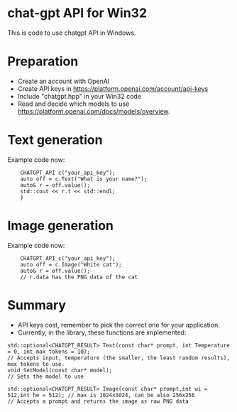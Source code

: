 # chat-gpt API for Win32

This is code to use chatgpt API in Windows.

# Preparation

* Create an account with OpenAI
* Create API keys in https://platform.openai.com/account/api-keys
* Include "chatgpt.hpp" in your Win32 code
* Read and decide which models to use https://platform.openai.com/docs/models/overview. 

# Text generation

Example code now:
```
    CHATGPT_API c("your_api_key");
    auto off = c.Text("What is your name?");
    auto& r = off.value();
    std::cout << r.t << std::endl;
    }
```

# Image generation

Example code now:
```
    CHATGPT_API c("your_api_key");
    auto off = c.Image("White cat");
    auto& r = off.value();
    // r.data has the PNG data of the cat
```

# Summary 

* API keys cost, remember to pick the correct one for your application.
* Currently, in the library, these functions are implemented:

```
std::optional<CHATGPT_RESULT> Text(const char* prompt, int Temperature = 0, int max_tokens = 10);
// Accepts input, temperature (the smaller, the least random results), max tokens to use.
void SetModel(const char* model);
// Sets the model to use

std::optional<CHATGPT_RESULT> Image(const char* prompt,int wi = 512,int he = 512); // max is 1024x1024, can be also 256x256
// Accepts a prompt and returns the image as raw PNG data
```



